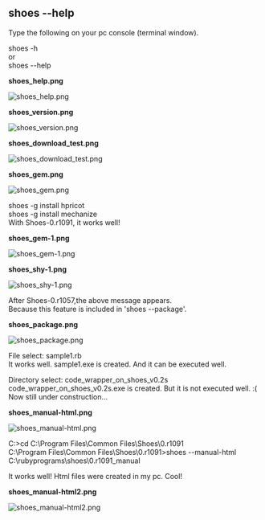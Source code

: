 shoes --help
------------

Type the following on your pc console (terminal window). <br>

shoes -h <br>
or <br>
shoes --help <br>

**shoes_help.png**

![shoes_help.png](http://www.rin-shun.com/rubylearning/shoes/shoes_tutorial_html/images/shoes_help.png) <!-- patch -->


**shoes_version.png**

![shoes_version.png](http://www.rin-shun.com/rubylearning/shoes/shoes_tutorial_html/images/shoes_version.png) <!-- patch -->


**shoes\_download\_test.png**

![shoes\_download\_test.png](http://www.rin-shun.com/rubylearning/shoes/shoes_tutorial_html/images/shoes_download_test.png) <!-- patch -->


**shoes_gem.png**

![shoes_gem.png](http://www.rin-shun.com/rubylearning/shoes/shoes_tutorial_html/images/shoes_gem.png) <!-- patch -->

shoes -g install hpricot <br>
shoes -g install mechanize <br>
With Shoes-0.r1091, it works well! <br>

**shoes_gem-1.png**

![shoes_gem-1.png](http://www.rin-shun.com/rubylearning/shoes/shoes_tutorial_html/images/shoes_gem-1.png) <!-- patch -->


**shoes_shy-1.png**

![shoes_shy-1.png](http://www.rin-shun.com/rubylearning/shoes/shoes_tutorial_html/images/shoes_shy-1.png) <!-- patch -->

After Shoes-0.r1057,the above message appears. <br>
Because this feature is included in 'shoes --package'. <br>


**shoes_package.png**

![shoes_package.png](http://www.rin-shun.com/rubylearning/shoes/shoes_tutorial_html/images/shoes_package.png) <!-- patch -->

File select: sample1.rb <br>
It works well. sample1.exe is created. And it can be executed well.<br>

Directory select: code_wrapper_on_shoes_v0.2s <br>
code_wrapper_on_shoes_v0.2s.exe is created. But it is not executed well. :( <br>
Now still under construction... 


**shoes_manual-html.png**

![shoes_manual-html.png](http://www.rin-shun.com/rubylearning/shoes/shoes_tutorial_html/images/shoes_manual-html.png) <!-- patch -->

C:\>cd C:\Program Files\Common Files\Shoes\0.r1091 <br>
C:\Program Files\Common Files\Shoes\0.r1091>shoes --manual-html C:\rubyprograms\shoes\0.r1091_manual <br>

It works well! Html files were created in my pc. Cool! <br>


**shoes_manual-html2.png**

![shoes_manual-html2.png](http://www.rin-shun.com/rubylearning/shoes/shoes_tutorial_html/images/shoes_manual-html2.png) <!-- patch -->
